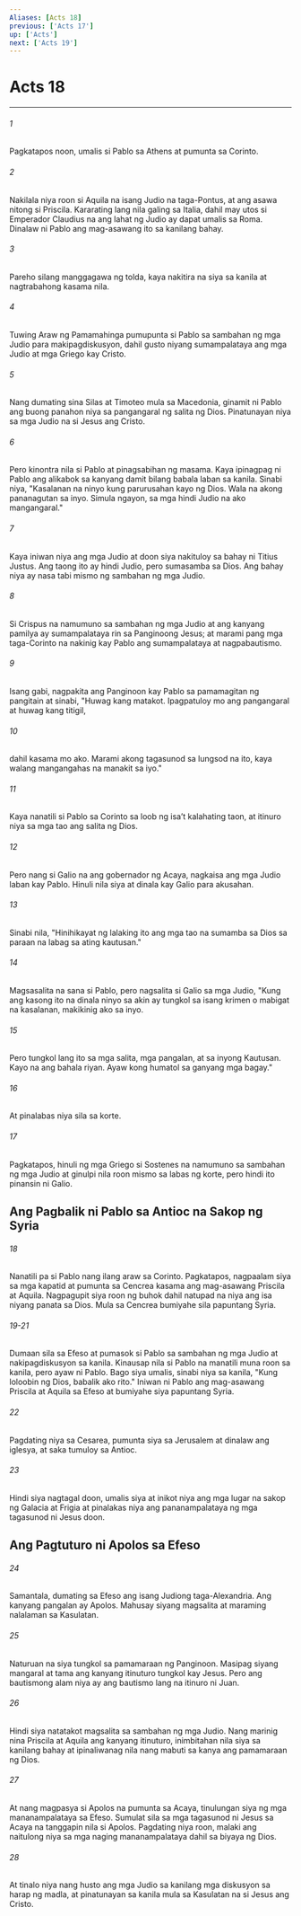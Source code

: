 ```yaml
---
Aliases: [Acts 18]
previous: ['Acts 17']
up: ['Acts']
next: ['Acts 19']
---
```

# Acts 18

***


###### 1 


Pagkatapos noon, umalis si Pablo sa Athens at pumunta sa Corinto. 


###### 2 


Nakilala niya roon si Aquila na isang Judio na taga-Pontus, at ang asawa nitong si Priscila. Kararating lang nila galing sa Italia, dahil may utos si Emperador Claudius na ang lahat ng Judio ay dapat umalis sa Roma. Dinalaw ni Pablo ang mag-asawang ito sa kanilang bahay. 


###### 3 


Pareho silang manggagawa ng tolda, kaya nakitira na siya sa kanila at nagtrabahong kasama nila. 


###### 4 


Tuwing Araw ng Pamamahinga pumupunta si Pablo sa sambahan ng mga Judio para makipagdiskusyon, dahil gusto niyang sumampalataya ang mga Judio at mga Griego kay Cristo. 


###### 5 


Nang dumating sina Silas at Timoteo mula sa Macedonia, ginamit ni Pablo ang buong panahon niya sa pangangaral ng salita ng Dios. Pinatunayan niya sa mga Judio na si Jesus ang Cristo. 


###### 6 


Pero kinontra nila si Pablo at pinagsabihan ng masama. Kaya ipinagpag ni Pablo ang alikabok sa kanyang damit bilang babala laban sa kanila. Sinabi niya, "Kasalanan na ninyo kung parurusahan kayo ng Dios. Wala na akong pananagutan sa inyo. Simula ngayon, sa mga hindi Judio na ako mangangaral." 


###### 7 


Kaya iniwan niya ang mga Judio at doon siya nakituloy sa bahay ni Titius Justus. Ang taong ito ay hindi Judio, pero sumasamba sa Dios. Ang bahay niya ay nasa tabi mismo ng sambahan ng mga Judio. 


###### 8 


Si Crispus na namumuno sa sambahan ng mga Judio at ang kanyang pamilya ay sumampalataya rin sa Panginoong Jesus; at marami pang mga taga-Corinto na nakinig kay Pablo ang sumampalataya at nagpabautismo. 


###### 9 


Isang gabi, nagpakita ang Panginoon kay Pablo sa pamamagitan ng pangitain at sinabi, "Huwag kang matakot. Ipagpatuloy mo ang pangangaral at huwag kang titigil, 


###### 10 


dahil kasama mo ako. Marami akong tagasunod sa lungsod na ito, kaya walang mangangahas na manakit sa iyo." 


###### 11 


Kaya nanatili si Pablo sa Corinto sa loob ng isaʼt kalahating taon, at itinuro niya sa mga tao ang salita ng Dios. 


###### 12 


Pero nang si Galio na ang gobernador ng Acaya, nagkaisa ang mga Judio laban kay Pablo. Hinuli nila siya at dinala kay Galio para akusahan. 


###### 13 


Sinabi nila, "Hinihikayat ng lalaking ito ang mga tao na sumamba sa Dios sa paraan na labag sa ating kautusan." 


###### 14 


Magsasalita na sana si Pablo, pero nagsalita si Galio sa mga Judio, "Kung ang kasong ito na dinala ninyo sa akin ay tungkol sa isang krimen o mabigat na kasalanan, makikinig ako sa inyo. 


###### 15 


Pero tungkol lang ito sa mga salita, mga pangalan, at sa inyong Kautusan. Kayo na ang bahala riyan. Ayaw kong humatol sa ganyang mga bagay." 


###### 16 


At pinalabas niya sila sa korte. 


###### 17 


Pagkatapos, hinuli ng mga Griego si Sostenes na namumuno sa sambahan ng mga Judio at ginulpi nila roon mismo sa labas ng korte, pero hindi ito pinansin ni Galio.

## Ang Pagbalik ni Pablo sa Antioc na Sakop ng Syria 


###### 18 


Nanatili pa si Pablo nang ilang araw sa Corinto. Pagkatapos, nagpaalam siya sa mga kapatid at pumunta sa Cencrea kasama ang mag-asawang Priscila at Aquila. Nagpagupit siya roon ng buhok dahil natupad na niya ang isa niyang panata sa Dios. Mula sa Cencrea bumiyahe sila papuntang Syria.

###### 19-21

Dumaan sila sa Efeso at pumasok si Pablo sa sambahan ng mga Judio at nakipagdiskusyon sa kanila. Kinausap nila si Pablo na manatili muna roon sa kanila, pero ayaw ni Pablo. Bago siya umalis, sinabi niya sa kanila, "Kung loloobin ng Dios, babalik ako rito." Iniwan ni Pablo ang mag-asawang Priscila at Aquila sa Efeso at bumiyahe siya papuntang Syria. 


###### 22 


Pagdating niya sa Cesarea, pumunta siya sa Jerusalem at dinalaw ang iglesya, at saka tumuloy sa Antioc. 


###### 23 


Hindi siya nagtagal doon, umalis siya at inikot niya ang mga lugar na sakop ng Galacia at Frigia at pinalakas niya ang pananampalataya ng mga tagasunod ni Jesus doon.

## Ang Pagtuturo ni Apolos sa Efeso 


###### 24 


Samantala, dumating sa Efeso ang isang Judiong taga-Alexandria. Ang kanyang pangalan ay Apolos. Mahusay siyang magsalita at maraming nalalaman sa Kasulatan. 


###### 25 


Naturuan na siya tungkol sa pamamaraan ng Panginoon. Masipag siyang mangaral at tama ang kanyang itinuturo tungkol kay Jesus. Pero ang bautismong alam niya ay ang bautismo lang na itinuro ni Juan. 


###### 26 


Hindi siya natatakot magsalita sa sambahan ng mga Judio. Nang marinig nina Priscila at Aquila ang kanyang itinuturo, inimbitahan nila siya sa kanilang bahay at ipinaliwanag nila nang mabuti sa kanya ang pamamaraan ng Dios. 


###### 27 


At nang magpasya si Apolos na pumunta sa Acaya, tinulungan siya ng mga mananampalataya sa Efeso. Sumulat sila sa mga tagasunod ni Jesus sa Acaya na tanggapin nila si Apolos. Pagdating niya roon, malaki ang naitulong niya sa mga naging mananampalataya dahil sa biyaya ng Dios. 


###### 28 


At tinalo niya nang husto ang mga Judio sa kanilang mga diskusyon sa harap ng madla, at pinatunayan sa kanila mula sa Kasulatan na si Jesus ang Cristo.
